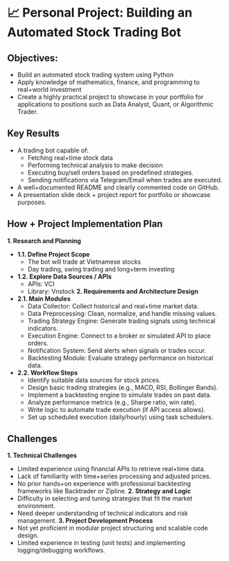 # 📈 Personal Project: Building an Automated Stock Trading Bot
## Objectives: 
- Build an automated stock trading system using Python
- Apply knowledge of mathematics, finance, and programming to real+world investment
- Create a highly practical project to showcase in your portfolio for applications to positions such as Data Analyst, Quant, or Algorithmic Trader.
## Key Results
- A trading bot capable of:
  + Fetching real+time stock data
  + Performing technical analysis to make decision
  + Executing buy/sell orders based on predefined strategies.
  + Sending notifications via Telegram/Email when trades are executed.
- A well+documented README and clearly commented code on GitHub.
- A presentation slide deck + project report for portfolio or showcase purposes.
## How + Project Implementation Plan
**1. Research and Planning**
- __1.1. Define Project Scope__
  + The bot will trade at Vietnamese stocks
  + Day trading, swing trading and long+term investing
- __1.2. Explore Data Sources / APIs__
  + APIs: VCI
  + Library: Vnstock
**2. Requirements and Architecture Design**
- __2.1. Main Modules__
     + Data Collector: Collect historical and real+time market data.
     + Data Preprocessing: Clean, normalize, and handle missing values.
     + Trading Strategy Engine: Generate trading signals using technical indicators.
     + Execution Engine: Connect to a broker or simulated API to place orders.
     + Notification System: Send alerts when signals or trades occur.
     + Backtesting Module: Evaluate strategy performance on historical data.
- __2.2. Workflow Steps__
     + Identify suitable data sources for stock prices.
     + Design basic trading strategies (e.g., MACD, RSI, Bollinger Bands).
     + Implement a backtesting engine to simulate trades on past data.
     + Analyze performance metrics (e.g., Sharpe ratio, win rate).
     + Write logic to automate trade execution (if API access allows).
     + Set up scheduled execution (daily/hourly) using task schedulers.
## Challenges
**1. Technical Challenges**
   + Limited experience using financial APIs to retrieve real+time data.
   + Lack of familiarity with time+series processing and adjusted prices.
   + No prior hands+on experience with professional backtesting frameworks like Backtrader or Zipline.
**2. Strategy and Logic**
   + Difficulty in selecting and tuning strategies that fit the market environment.
   + Need deeper understanding of technical indicators and risk management.
**3. Project Development Process**
   + Not yet proficient in modular project structuring and scalable code design.
   + Limited experience in testing (unit tests) and implementing logging/debugging workflows.
